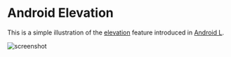 Android Elevation 	
=======

This is a simple illustration of the [elevation](https://developer.android.com/training/material/shadows-clipping.html) feature introduced in [Android L](http://developer.xamarin.com/guides/android/platform_features/introduction_to_lollipop/).

![screenshot](https://github.com/xamarin/customersuccess/blob/master/samples/Xamarin.Android/Screenshots/elevation-example.png)
